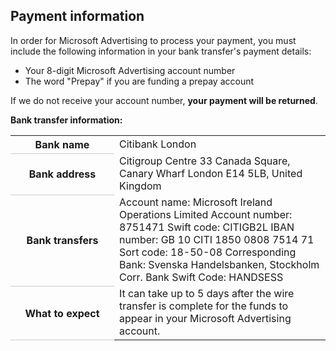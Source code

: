 ## Payment information

In order for Microsoft Advertising to process your payment, you must include the following information in your bank transfer's payment details:
- Your 8-digit Microsoft Advertising account number
- The word "Prepay" if you are funding a prepay account

If we do not receive your account number, **your payment will be returned**.

**Bank transfer information:**

<table>
  <tr>
    <th style="width:150;valign:top;border-bottom:solid 1px #ccc" scope="row">Bank name</th>
    <td>Citibank London</td>
  </tr>
  <tr>
    <th style="width:150;valign:top;border-bottom:solid 1px #ccc" scope="row">Bank address</th>
    <td>Citigroup Centre 
			      33 Canada Square, Canary Wharf 
			      London E14 5LB, United Kingdom
			</td>
  </tr>
  <tr>
    <th style="width:150;valign:top;border-bottom:solid 1px #ccc" scope="row">Bank transfers</th>
    <td>
              Account name: Microsoft Ireland Operations Limited 
              Account number: 8751471 
              Swift code: CITIGB2L 
              IBAN number: GB 10 CITI 1850 0808 7514 71 
              Sort code: 18-50-08 
			        Corresponding Bank: Svenska Handelsbanken, Stockholm 
			        Corr. Bank Swift Code: HANDSESS
            </td>
  </tr>
  <tr>
    <th style="width:150;valign:top;border-bottom:solid 1px #ccc" scope="row">What to expect</th>
    <td>
      <para>It can take up to 5 days after the wire transfer is complete for the funds to appear in your Microsoft Advertising account.</para>
    </td>
  </tr>
</table>


